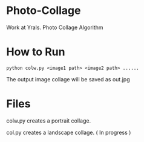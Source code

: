 # Photo-Collage
Work at Yrals. Photo Collage Algorithm

# How to Run
`python colw.py <image1 path> <image2 path> ...... `

The output image collage will be saved as out.jpg

# Files

colw.py creates a portrait collage.

col.py creates a landscape collage. ( In progress )
